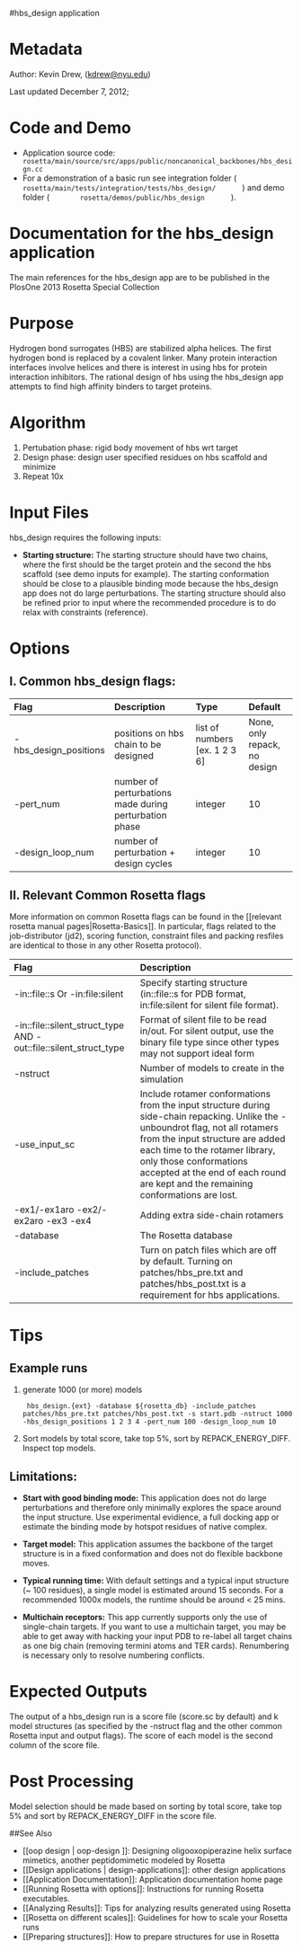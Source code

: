 #hbs\_design application

Metadata
========

Author: Kevin Drew, (kdrew@nyu.edu)

Last updated December 7, 2012;

Code and Demo
=============

-   Application source code: `        rosetta/main/source/src/apps/public/noncanonical_backbones/hbs_design.cc       `
-   For a demonstration of a basic run see integration folder ( `        rosetta/main/tests/integration/tests/hbs_design/       ` ) and demo folder ( `        rosetta/demos/public/hbs_design       ` ).

Documentation for the hbs\_design application
=============================================

The main references for the hbs\_design app are to be published in the PlosOne 2013 Rosetta Special Collection

Purpose
===========================================

Hydrogen bond surrogates (HBS) are stabilized alpha helices. The first hydrogen bond is replaced by a covalent linker. Many protein interaction interfaces involve helices and there is interest in using hbs for protein interaction inhibitors. The rational design of hbs using the hbs\_design app attempts to find high affinity binders to target proteins.

Algorithm
=========

1.  Pertubation phase: rigid body movement of hbs wrt target
2.  Design phase: design user specified residues on hbs scaffold and minimize
3.  Repeat 10x

Input Files
===========

hbs\_design requires the following inputs:

-   **Starting structure:**
     The starting structure should have two chains, where the first should be the target protein and the second the hbs scaffold (see demo inputs for example). The starting conformation should be close to a plausible binding mode because the hbs\_design app does not do large perturbations. The starting structure should also be refined prior to input where the recommended procedure is to do relax with constraints (reference).

Options
=======

I. Common hbs\_design flags:
----------------------------

| Flag | Description | Type | Default |
|:-----|:------------|:-----|:--------|
|-hbs_design_positions|positions on hbs chain to be designed|list of numbers [ex. 1 2 3 6]|None, only repack, no design|
| -pert_num|number of perturbations made during perturbation phase| integer|10|
|-design_loop_num|number of perturbation + design cycles|integer|10|

II. Relevant Common Rosetta flags
---------------------------------

More information on common Rosetta flags can be found in the [[relevant rosetta manual pages|Rosetta-Basics]]. In particular, flags related to the job-distributor (jd2), scoring function, constraint files and packing resfiles are identical to those in any other Rosetta protocol).

| Flag | Description | 
|:-----|:------------|
|-in::file::s Or -in:file:silent|Specify starting structure  (in::file::s for PDB format, in:file:silent for silent file format).|
|-in::file::silent_struct_type AND -out::file::silent_struct_type|Format of silent file to be read in/out. For silent output, use the binary file type since other types may not support ideal form|
|-nstruct|Number of models to create in the simulation|
|-use_input_sc|Include rotamer conformations from the input structure during side-chain repacking. Unlike the -unboundrot flag, not all rotamers from the input structure are added each time to the rotamer library, only those conformations accepted at the end of each round are kept and the remaining conformations are lost.|
|-ex1/-ex1aro -ex2/-ex2aro -ex3 -ex4|Adding extra side-chain rotamers|
|-database|The Rosetta database|
|-include_patches|Turn on patch files which are off by default.  Turning on patches/hbs_pre.txt and patches/hbs_post.txt is a requirement for hbs applications.   |


Tips
====

Example runs
------------

1.  generate 1000 (or more) models

    ```
     hbs_design.{ext} -database ${rosetta_db} -include_patches patches/hbs_pre.txt patches/hbs_post.txt -s start.pdb -nstruct 1000 -hbs_design_positions 1 2 3 4 -pert_num 100 -design_loop_num 10
    ```

2.  Sort models by total score, take top 5%, sort by REPACK\_ENERGY\_DIFF. Inspect top models.

Limitations:
------------

-   **Start with good binding mode:**
     This application does not do large perturbations and therefore only minimally explores the space around the input structure. Use experimental evidience, a full docking app or estimate the binding mode by hotspot residues of native complex.

-   **Target model:**
     This application assumes the backbone of the target structure is in a fixed conformation and does not do flexible backbone moves.

-   **Typical running time:**
     With default settings and a typical input structure (\~ 100 residues), a single model is estimated around 15 seconds. For a recommended 1000x models, the runtime should be around \< 25 mins.

-   **Multichain receptors:**
     This app currently supports only the use of single-chain targets. If you want to use a multichain target, you may be able to get away with hacking your input PDB to re-label all target chains as one big chain (removing termini atoms and TER cards). Renumbering is necessary only to resolve numbering conflicts.

Expected Outputs
================

The output of a hbs\_design run is a score file (score.sc by default) and k model structures (as specified by the -nstruct flag and the other common Rosetta input and output flags). The score of each model is the second column of the score file.

Post Processing
===============

Model selection should be made based on sorting by total score, take top 5% and sort by REPACK\_ENERGY\_DIFF in the score file.


##See Also

* [[oop design | oop-design ]]: Designing oligooxopiperazine helix surface mimetics, another peptidomimetic modeled by Rosetta
* [[Design applications | design-applications]]: other design applications
* [[Application Documentation]]: Application documentation home page
* [[Running Rosetta with options]]: Instructions for running Rosetta executables.
* [[Analyzing Results]]: Tips for analyzing results generated using Rosetta
* [[Rosetta on different scales]]: Guidelines for how to scale your Rosetta runs
* [[Preparing structures]]: How to prepare structures for use in Rosetta
